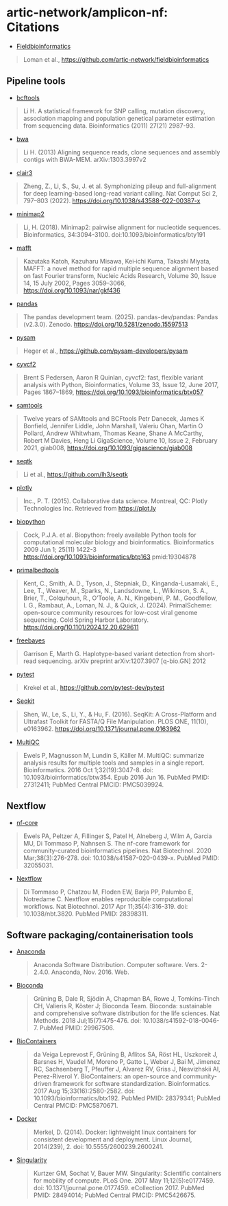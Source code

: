 # artic-network/amplicon-nf: Citations

- [Fieldbioinformatics](https://github.com/artic-network/fieldbioinformatics)

> Loman et al., https://github.com/artic-network/fieldbioinformatics

## Pipeline tools

- [bcftools](https://github.com/samtools/bcftools/)

> Li H. A statistical framework for SNP calling, mutation discovery, association mapping and population genetical parameter estimation from sequencing data. Bioinformatics (2011) 27(21) 2987-93.

- [bwa](https://github.com/lh3/bwa)

> Li H. (2013) Aligning sequence reads, clone sequences and assembly contigs with BWA-MEM. arXiv:1303.3997v2

- [clair3](https://github.com/HKU-BAL/Clair3)
  
> Zheng, Z., Li, S., Su, J. et al. Symphonizing pileup and full-alignment for deep learning-based long-read variant calling. Nat Comput Sci 2, 797–803 (2022). https://doi.org/10.1038/s43588-022-00387-x

- [minimap2](https://github.com/lh3/minimap2)

> Li, H. (2018). Minimap2: pairwise alignment for nucleotide sequences. Bioinformatics, 34:3094-3100. doi:10.1093/bioinformatics/bty191  

- [mafft](https://github.com/GSLBiotech/mafft)

> Kazutaka Katoh, Kazuharu Misawa, Kei‐ichi Kuma, Takashi Miyata, MAFFT: a novel method for rapid multiple sequence alignment based on fast Fourier transform, Nucleic Acids Research, Volume 30, Issue 14, 15 July 2002, Pages 3059–3066, https://doi.org/10.1093/nar/gkf436

- [pandas](https://github.com/pandas-dev/pandas)

> The pandas development team. (2025). pandas-dev/pandas: Pandas (v2.3.0). Zenodo. https://doi.org/10.5281/zenodo.15597513

- [pysam](https://github.com/pysam-developers/pysam)

> Heger et al., https://github.com/pysam-developers/pysam

- [cyvcf2](https://github.com/brentp/cyvcf2)

> Brent S Pedersen, Aaron R Quinlan, cyvcf2: fast, flexible variant analysis with Python, Bioinformatics, Volume 33, Issue 12, June 2017, Pages 1867–1869, https://doi.org/10.1093/bioinformatics/btx057

- [samtools](https://github.com/samtools/samtools)

> Twelve years of SAMtools and BCFtools Petr Danecek, James K Bonfield, Jennifer Liddle, John Marshall, Valeriu Ohan, Martin O Pollard, Andrew Whitwham, Thomas Keane, Shane A McCarthy, Robert M Davies, Heng Li GigaScience, Volume 10, Issue 2, February 2021, giab008, https://doi.org/10.1093/gigascience/giab008

- [seqtk](https://github.com/lh3/seqtk)

> Li et al., https://github.com/lh3/seqtk

- [plotly](https://github.com/plotly/plotly.py)

> Inc., P. T. (2015). Collaborative data science. Montreal, QC: Plotly Technologies Inc. Retrieved from https://plot.ly

- [biopython](https://github.com/biopython/biopython)

> Cock, P.J.A. et al. Biopython: freely available Python tools for computational molecular biology and bioinformatics. Bioinformatics 2009 Jun 1; 25(11) 1422-3 https://doi.org/10.1093/bioinformatics/btp163 pmid:19304878

- [primalbedtools](https://github.com/ChrisgKent/primalbedtools)

> Kent, C., Smith, A. D., Tyson, J., Stepniak, D., Kinganda-Lusamaki, E., Lee, T., Weaver, M., Sparks, N., Landsdowne, L., Wilkinson, S. A., Brier, T., Colquhoun, R., O’Toole, A. N., Kingebeni, P. M., Goodfellow, I. G., Rambaut, A., Loman, N. J., & Quick, J. (2024). PrimalScheme: open-source community resources for low-cost viral genome sequencing. Cold Spring Harbor Laboratory. https://doi.org/10.1101/2024.12.20.629611

- [freebayes](https://github.com/freebayes/freebayes)

> Garrison E, Marth G. Haplotype-based variant detection from short-read sequencing. arXiv preprint arXiv:1207.3907 [q-bio.GN] 2012

- [pytest](https://github.com/pytest-dev/pytest)

> Krekel et al., https://github.com/pytest-dev/pytest

- [Seqkit](https://github.com/shenwei356/seqkit)

> Shen, W., Le, S., Li, Y., & Hu, F. (2016). SeqKit: A Cross-Platform and Ultrafast Toolkit for FASTA/Q File Manipulation. PLOS ONE, 11(10), e0163962. https://doi.org/10.1371/journal.pone.0163962

- [MultiQC](https://pubmed.ncbi.nlm.nih.gov/27312411/)

> Ewels P, Magnusson M, Lundin S, Käller M. MultiQC: summarize analysis results for multiple tools and samples in a single report. Bioinformatics. 2016 Oct 1;32(19):3047-8. doi: 10.1093/bioinformatics/btw354. Epub 2016 Jun 16. PubMed PMID: 27312411; PubMed Central PMCID: PMC5039924.

## Nextflow

- [nf-core](https://pubmed.ncbi.nlm.nih.gov/32055031/)

> Ewels PA, Peltzer A, Fillinger S, Patel H, Alneberg J, Wilm A, Garcia MU, Di Tommaso P, Nahnsen S. The nf-core framework for community-curated bioinformatics pipelines. Nat Biotechnol. 2020 Mar;38(3):276-278. doi: 10.1038/s41587-020-0439-x. PubMed PMID: 32055031.

- [Nextflow](https://pubmed.ncbi.nlm.nih.gov/28398311/)

> Di Tommaso P, Chatzou M, Floden EW, Barja PP, Palumbo E, Notredame C. Nextflow enables reproducible computational workflows. Nat Biotechnol. 2017 Apr 11;35(4):316-319. doi: 10.1038/nbt.3820. PubMed PMID: 28398311.

## Software packaging/containerisation tools

- [Anaconda](https://anaconda.com)

  > Anaconda Software Distribution. Computer software. Vers. 2-2.4.0. Anaconda, Nov. 2016. Web.

- [Bioconda](https://pubmed.ncbi.nlm.nih.gov/29967506/)

  > Grüning B, Dale R, Sjödin A, Chapman BA, Rowe J, Tomkins-Tinch CH, Valieris R, Köster J; Bioconda Team. Bioconda: sustainable and comprehensive software distribution for the life sciences. Nat Methods. 2018 Jul;15(7):475-476. doi: 10.1038/s41592-018-0046-7. PubMed PMID: 29967506.

- [BioContainers](https://pubmed.ncbi.nlm.nih.gov/28379341/)

  > da Veiga Leprevost F, Grüning B, Aflitos SA, Röst HL, Uszkoreit J, Barsnes H, Vaudel M, Moreno P, Gatto L, Weber J, Bai M, Jimenez RC, Sachsenberg T, Pfeuffer J, Alvarez RV, Griss J, Nesvizhskii AI, Perez-Riverol Y. BioContainers: an open-source and community-driven framework for software standardization. Bioinformatics. 2017 Aug 15;33(16):2580-2582. doi: 10.1093/bioinformatics/btx192. PubMed PMID: 28379341; PubMed Central PMCID: PMC5870671.

- [Docker](https://dl.acm.org/doi/10.5555/2600239.2600241)

  > Merkel, D. (2014). Docker: lightweight linux containers for consistent development and deployment. Linux Journal, 2014(239), 2. doi: 10.5555/2600239.2600241.

- [Singularity](https://pubmed.ncbi.nlm.nih.gov/28494014/)

  > Kurtzer GM, Sochat V, Bauer MW. Singularity: Scientific containers for mobility of compute. PLoS One. 2017 May 11;12(5):e0177459. doi: 10.1371/journal.pone.0177459. eCollection 2017. PubMed PMID: 28494014; PubMed Central PMCID: PMC5426675.

